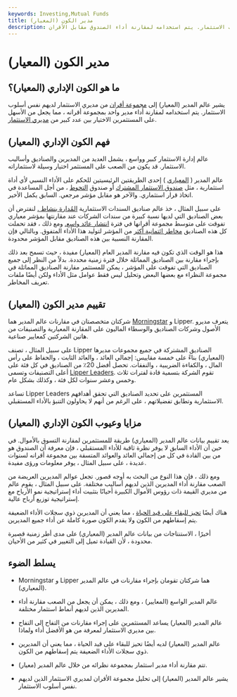 ```yaml
---
keywords: Investing,Mutual Funds
title: مدير الكون (المعيار)
description: عالم المدير (المعياري) هو مجموعة من مديري الاستثمار لديهم نفس أسلوب الاستثمار. يتم استخدامه لمقارنة أداء الصندوق مقابل الأقران.
---
```


# مدير الكون (المعيار)
## ما هو الكون الإداري (المعيار)؟

يشير عالم المدير (المعيار) إلى [مجموعة أقران](/peer-group) من مديري الاستثمار لديهم نفس أسلوب الاستثمار. يتم استخدامه لمقارنة أداء مدير واحد بمجموعة أقرانه ، مما يجعل من الأسهل على المستثمرين الاختيار بين عدد كبير من [مديري الاستثمار](/investment-manager).

## فهم الكون الإداري (المعيار)

عالم إدارة الاستثمار كبير وواسع ، يشمل العديد من المديرين والصناديق وأساليب الاستثمار. قد يكون من الصعب على المستثمر اختيار وسيلة لاستثماراته.

عالم المدير ( [المعياري](/benchmark) ) إحدى الطريقتين الرئيسيتين للحكم على الأداء النسبي لأي أداة استثمارية ، مثل [صندوق الاستثمار المشترك](/mutualfund) أو صندوق [التحوط](/hedgefund) ، من أجل المساعدة في اتخاذ قرار استثماري. والآخر هو مقابل مؤشر مرجعي. السابق يكمل الأخير.

على سبيل المثال ، خذ عالم صناديق السندات الاستثمارية [المُدارة بنشاط .](/activemanagement) لنفترض أن بعض الصناديق التي لديها نسبة كبيرة من سندات الشركات عند مقارنتها بمؤشر معياري تفوقت على متوسط مجموعة أقرانها في فترة [انتشار عائد واسع.](/yieldspread) ومع ذلك ، فقد تحملت كل هذه الصناديق [مخاطر ائتمانية أكثر](/creditrisk) من المؤشر لتوليد هذا الأداء المتفوق. وبالتالي فإن المقارنة النسبية بين هذه الصناديق مقابل المؤشر محدودة.

هذا هو الوقت الذي تكون فيه مقارنة المدير العام (المعيار) مفيدة ، حيث تسمح بعد ذلك بإجراء مقارنة بين الصناديق المماثلة خلال فترة زمنية محددة. بدلاً من النظر إلى جميع الصناديق التي تفوقت على المؤشر ، يمكن للمستثمر مقارنة الصناديق المماثلة في مجموعة النظراء مع بعضها البعض وتحليل ليس فقط عوامل مثل الأداء ولكن أيضًا ملفات تعريف المخاطر.

## تقييم مدير الكون (المعيار)

شركتان متخصصتان في مقارنات عالم المدير هما [Morningstar](/morningstarinc) و Lipper. يتعرف مديرو الأصول وشركات الصناديق والوسطاء الماليون على المقارنة المعيارية والتصنيفات من هاتين الشركتين كمعايير صناعية.

على سبيل المثال ، تصنف Lipper الصناديق المشتركة في جميع مجموعات مديرها (المعياري) بناءً على خمسة مقاييس: إجمالي العائد ، والعائد الثابت ، والحفاظ على رأس المال ، والكفاءة الضريبية ، والنفقات. تحصل أفضل 20٪ من الصناديق في كل فئة على أعلى التصنيفات وتسمى [Lipper Leaders](/lipper-leader). تقوم الشركة بتسمية قادة لفترات ثلاث وخمس وعشر سنوات لكل فئة ، وكذلك بشكل عام.

تساعد Lipper Leaders المستثمرين على تحديد الصناديق التي تحقق أهدافهم الاستثمارية وتطابق تفضيلاتهم ، على الرغم من أنهم لا يحاولون التنبؤ بالأداء المستقبلي.

## مزايا وعيوب الكون الإداري (المعيار)

يعد تقييم بيانات عالم المدير (المعياري) طريقة للمستثمرين لمقارنة التسوق بالأموال. في حين أن الأداء السابق لا يوفر نظرة ثاقبة للأداء المستقبلي ، فإن معرفة أن الصندوق هو من بين القادة في كل من إجمالي العائد والعوائد المتسقة بين مجموعة أقرانه لسنوات عديدة ، على سبيل المثال ، يوفر معلومات ورؤى مفيدة.

ومع ذلك ، فإن هذا النوع من البحث به أوجه قصور. تجعل عوالم المديرين العريضة من الصعب مقارنة أداء المديرين الذين لديهم أساليب مختلفة. على سبيل المثال ، يقوم عالم من مديري القيمة ذات رؤوس الأموال الكبيرة أحيانًا بتثبيت أداء إستراتيجية نمو الأرباح مع إستراتيجية توزيع أرباح عالية.

هناك أيضًا [تحيز للبقاء على قيد الحياة](/survivorshipbias) ، مما يعني أن المديرين ذوي سجلات الأداء الضعيفة يتم إسقاطهم من الكون ولا يقدم الكون صورة كاملة عن أداء جميع المديرين.

أخيرًا ، الاستنتاجات من بيانات عالم المدير (المعياري) على مدى أطر زمنية قصيرة محدودة ، لأن القيادة تميل إلى التغيير في كثير من الأحيان.

## يسلط الضوء

- Morningstar و Lipper هما شركتان تقومان بإجراء مقارنات في عالم المدير (المعياري).

- عالم المدير الواسع (المعايير) ، ومع ذلك ، يمكن أن يجعل من الصعب مقارنة أداء المديرين الذين لديهم أنماط استثمار مختلفة.

- عالم المدير (المعيار) يساعد المستثمرين على إجراء مقارنات من التفاح إلى التفاح بين مديري الاستثمار لمعرفة من هو الأفضل أداء ولماذا.

- عالم المدير (المعيار) لديه أيضًا تحيز للبقاء على قيد الحياة ، مما يعني أن المديرين ذوي سجلات الأداء الضعيفة يتم إسقاطهم من الكون.

- تتم مقارنة أداء مدير استثمار بمجموعة نظرائه من خلال عالم المدير (معيار).

- يشير عالم المدير (المعيار) إلى تحليل مجموعة الأقران لمديري الاستثمار الذين لديهم نفس أسلوب الاستثمار.

